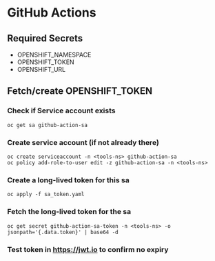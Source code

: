 # GitHub Actions

## Required Secrets
- OPENSHIFT_NAMESPACE
- OPENSHIFT_TOKEN
- OPENSHIFT_URL

## Fetch/create OPENSHIFT_TOKEN

### Check if Service account exists
 ```
 oc get sa github-action-sa
 ```

### Create service account (if not already there)
```
oc create serviceaccount -n <tools-ns> github-action-sa
oc policy add-role-to-user edit -z github-action-sa -n <tools-ns>
```

### Create a long-lived token for this sa
```
oc apply -f sa_token.yaml
```

### Fetch the long-lived token for the sa
```
oc get secret github-action-sa-token -n <tools-ns> -o jsonpath='{.data.token}' | base64 -d
```

###  Test token in https://jwt.io to confirm no expiry